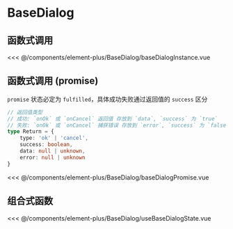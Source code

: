 # BaseDialog

## 函数式调用

<baseDialogInstance></baseDialogInstance>

<<< @/components/element-plus/BaseDialog/baseDialogInstance.vue

## 函数式调用 (promise)

`promise` 状态必定为 `fulfilled`，具体成功失败通过返回值的 `success` 区分

```ts
// 返回值类型
// 成功: `onOk` 或 `onCancel` 返回值 存放到 `data`, `success` 为 `true`
// 失败: `onOk` 或 `onCancel` 捕获错误 存放到 `error`, `success` 为 `false`
type Return = {
    type: 'ok' | 'cancel',
    success: boolean,
    data: null | unknown,
    error: null | unknown
}
```

<baseDialogPromise></baseDialogPromise>

<<< @/components/element-plus/BaseDialog/baseDialogPromise.vue

## 组合式函数

<useBaseDialogState></useBaseDialogState>

<<< @/components/element-plus/BaseDialog/useBaseDialogState.vue

<script setup>
import baseDialogInstance from 'docs/components/element-plus/BaseDialog/baseDialogInstance.vue'
import baseDialogPromise from 'docs/components/element-plus/BaseDialog/baseDialogPromise.vue'
import useBaseDialogState from 'docs/components/element-plus/BaseDialog/useBaseDialogState.vue'
</script>
